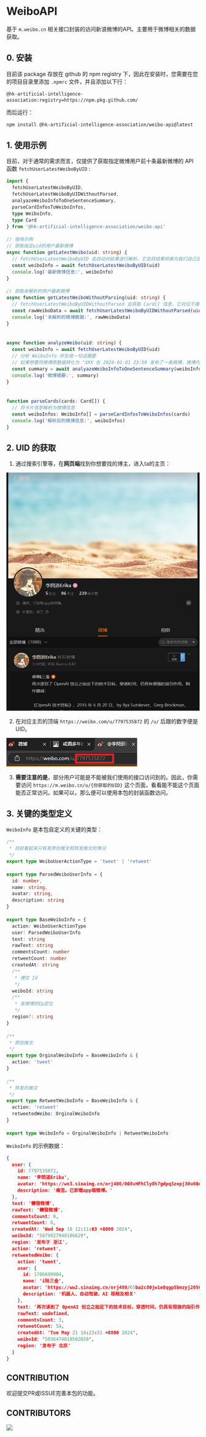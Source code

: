 # WeiboAPI

基于 `m.weibo.cn` 相关接口封装的访问新浪微博的API。主要用于微博相关的数据获取。

## 0. 安装

目前该 package 存放在 github 的 npm registry 下，因此在安装时，您需要在您的项目目录里添加 `.npmrc` 文件，并且添加以下行：

```.npmrc
@hk-artificial-intelligence-association:registry=https://npm.pkg.github.com/
```

而后运行：

```bash
npm install @hk-artificial-intelligence-association/weibo-api@latest
```

## 1. 使用示例

目前，对于通常的需求而言，仅提供了获取指定微博用户前十条最新微博的 API 函数 `fetchUserLatestWeiboByUID` :

```typescript
import {
  fetchUserLatestWeiboByUID,
  fetchUserLatestWeiboByUIDWithoutParsed,
  analyazeWeiboInfoToOneSentenceSummary,
  parseCardInfosToWeiboInfos,
  type WeiboInfo,
  type Card
} from '@hk-artificial-intelligence-association/weibo-api'

// 使用示例
// 获取指定uid的用户最新微博
async function getLatestWeibo(uid: string) {
  // fetchUserLatestWeiboByUID 会自动对结果进行解析，它会将结果转换为我们自己定义的类型 WeiboInfo ，提取出一些关键信息
  const weiboInfo = await fetchUserLatestWeiboByUID(uid)
  console.log('最新微博信息:', weiboInfo)
}

// 获取未解析的用户最新微博
async function getLatestWeiboWithoutParsing(uid: string) {
  // fetchUserLatestWeiboByUIDWithoutParsed 会获取 Card[] 信息，它对应于接口  https://m.weibo.cn/api/container/getIndex 返回体里 data.cards 的数据
  const rawWeiboData = await fetchUserLatestWeiboByUIDWithoutParsed(uid)
  console.log('未解析的微博数据:', rawWeiboData)
}


async function analyzeWeibo(uid: string) {
  const weiboInfo = await fetchUserLatestWeiboByUID(uid)
  // 分析 WeiboInfo 并生成一句话摘要
  // 如果想要将微博原数据转化为 "XXX 在 2024-01-01 23:59 发布了一条微博，微博内容为：" 这样的语句，可以使用该分析函数
  const summary = await analyazeWeiboInfoToOneSentenceSummary(weiboInfo[0])
  console.log('微博摘要:', summary)
}


function parseCards(cards: Card[]) {
  // 将卡片信息解析为微博信息
  const weiboInfos: WeiboInfo[] = parseCardInfosToWeiboInfos(cards)
  console.log('解析后的微博信息:', weiboInfos)
}
```

## 2. UID 的获取

1. 通过搜索引擎等，在**网页端**找到你想要找的博主，进入ta的主页：

![找到你想要获取的数据的博主](./doc/1.png)



2. 在对应主页的顶端 `https://weibo.com/u/7797535872` 的 `/u/` 后跟的数字便是 UID。 

![2-UID](./doc/2.png)

3. **需要注意的是**，部分用户可能是不能被我们使用的接口访问到的。因此，你需要访问 `https://m.weibo.cn/u/{你获取的UID}` 这个页面，看看能不能这个页面能否正常访问。如果可以，那么便可以使用本包的封装函数访问。

## 3. 关键的类型定义

`WeiboInfo` 是本包自定义的关键的类型：

```typescript
/**
 * 目前看起来只有发原创推文和转发推文的情况
 */
export type WeiboUserActionType = 'tweet' | 'retweet'

export type ParsedWeiboUserInfo = {
  id: number,
  name: string,
  avatar: string,
  description: string
}

export type BaseWeiboInfo = {
  action: WeiboUserActionType
  user: ParsedWeiboUserInfo
  text: string
  rawText: string
  commentsCount: number
  retweetCount: number
  createdAt: string
  /**
   * 博文 Id
   */
  weiboId: string
  /**
   * 发微博的Ip定位
   */
  region?: string
}

/**
 * 原创推文
 */
export type OrginalWeiboInfo = BaseWeiboInfo & {
  action: 'tweet'
}

/**
 * 转发的推文
 */
export type RetweetWeiboInfo = BaseWeiboInfo & {
  action: 'retweet'
  retweetedWeibo: OrginalWeiboInfo
}

export type WeiboInfo = OrginalWeiboInfo | RetweetWeiboInfo
```

`WeiboInfo` 的示例数据：

```json
{
  user: {
    id: 7797535872,
    name: '李問道Erika',
    avatar: 'https://wx3.sinaimg.cn/orj480/008vHFhCly8h7gdpq3zepj30u00u0jru.jpg',
    description: '痛苦。已卸载app端微博。'
  },
  text: '轉發微博',
  rawText: '轉發微博',
  commentsCount: 0,
  retweetCount: 0,
  createdAt: 'Wed Sep 18 12:11:03 +0800 2024',
  weiboId: '5079927940186629',
  region: '发布于 浙江',
  action: 'retweet',
  retweetedWeibo: {
    action: 'tweet',
    user: {
      id: 1706699904,
      name: 'i陆三金',
      avatar: 'https://ww2.sinaimg.cn/orj480/65ba2c80jw1e8qgp5bmzyj2050050aa8.jpg',
      description: '机器人、自动驾驶、AI 视频及相关'
    },
    text: '再次读到了 OpenAI 创立之始定下的技术目标，穿透时间，仍具有很强的指引作用。稍作删减：<br /><br />《OpenAI 技术目标》，2016 年 6 月 20 日，by Ilya Sutskever、Greg Brockman、Sam Altman、Elon Musk。<br /><br />「OpenAI 的使命是建立安全的人工智能，并确保人工智能的收益尽可能广泛而均衡地分配。<br /><br />为智能下定 ...<a href="/status/5036474810502028"> 全文</a>',
    rawText: undefined,
    commentsCount: 3,
    retweetCount: 54,
    createdAt: 'Tue May 21 14:23:51 +0800 2024',
    weiboId: '5036474810502028',
    region: '发布于 北京'
  }
}
```



## CONTRIBUTION

欢迎提交PR或ISSUE完善本包的功能。

## CONTRIBUTORS

<a href="https://github.com/HK-Artificial-Intelligence-Association/WeiboAPI/graphs/contributors">
  <img src="https://contrib.rocks/image?repo=HK-Artificial-Intelligence-Association/WeiboAPI" />
</a>